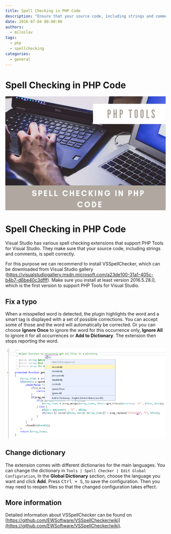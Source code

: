 ```yaml
---
title: Spell Checking in PHP Code
description: "Ensure that your source code, including strings and comments, is spelt correctly."
date: 2016-07-04 00:00:00
authors:
  - miloslav
tags:
  - php
  - spellchecking
categories:
  - general
---
```


# Spell Checking in PHP Code

![Cover Image](imgs/spell2.jpg)

# Spell Checking in PHP Code

<!-- more -->

Visual Studio has various spell checking extensions that support PHP Tools for Visual Studio. They make sure that your source code, including strings and comments, is spelt correctly.

For this purpose we can recommend to install VSSpellChecker, which can be downloaded from Visual Studio gallery (https://visualstudiogallery.msdn.microsoft.com/a23de100-31a1-405c-b4b7-d6be40c3dfff). Make sure you install at least version 2016.5.28.0, which is the first version to support PHP Tools for Visual Studio.

## Fix a typo

When a misspelled word is detected, the plugin highlights the word and a smart tag is displayed with a set of possible corrections. You can accept some of those and the word will automatically be corrected. Or you can choose **Ignore Once** to ignore the word for this occurrence only, **Ignore All** to ignore it for all occurrences or **Add to Dictionary**. The extension then stops reporting the word.

![fix-a-typo](imgs\fix-a-typo.png)

## Change dictionary

The extension comes with different dictionaries for the main languages. You can change the dictionary in `Tools | Spell Checker | Edit Global Configuration`, In the **Global Dictionary** section, choose the language you want and click **Add**. Press <kbd>Ctrl + S</kbd>, to save the configuration. Then you may need to reopen files so that the changed configuration takes effect.

## More information

Detailed information about VSSpellChecker can be found on [https://github.com/EWSoftware/VSSpellChecker/wiki](https://github.com/EWSoftware/VSSpellChecker/wiki).
